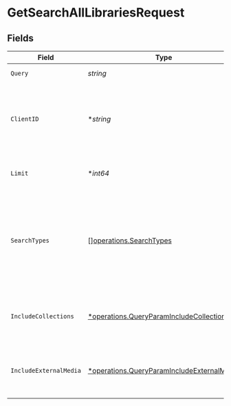 # GetSearchAllLibrariesRequest


## Fields

| Field                                                                                                         | Type                                                                                                          | Required                                                                                                      | Description                                                                                                   | Example                                                                                                       |
| ------------------------------------------------------------------------------------------------------------- | ------------------------------------------------------------------------------------------------------------- | ------------------------------------------------------------------------------------------------------------- | ------------------------------------------------------------------------------------------------------------- | ------------------------------------------------------------------------------------------------------------- |
| `Query`                                                                                                       | *string*                                                                                                      | :heavy_check_mark:                                                                                            | The search query term.                                                                                        |                                                                                                               |
| `ClientID`                                                                                                    | **string*                                                                                                     | :heavy_minus_sign:                                                                                            | An opaque identifier unique to the client (UUID, serial number, or other unique device ID)                    | 3381b62b-9ab7-4e37-827b-203e9809eb58                                                                          |
| `Limit`                                                                                                       | **int64*                                                                                                      | :heavy_minus_sign:                                                                                            | Limit the number of results returned.                                                                         |                                                                                                               |
| `SearchTypes`                                                                                                 | [][operations.SearchTypes](../../models/operations/searchtypes.md)                                            | :heavy_minus_sign:                                                                                            | A comma-separated list of search types to include. Valid values are: movies, music, otherVideos, people, tv.<br/> | movies,music,otherVideos,people,tv                                                                            |
| `IncludeCollections`                                                                                          | [*operations.QueryParamIncludeCollections](../../models/operations/queryparamincludecollections.md)           | :heavy_minus_sign:                                                                                            | Whether to include collections in the search results.                                                         | 1                                                                                                             |
| `IncludeExternalMedia`                                                                                        | [*operations.QueryParamIncludeExternalMedia](../../models/operations/queryparamincludeexternalmedia.md)       | :heavy_minus_sign:                                                                                            | Whether to include external media in the search results.                                                      | 1                                                                                                             |